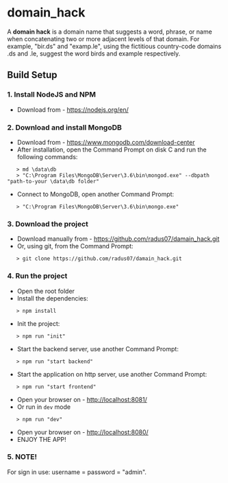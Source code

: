 # domain_hack

A **domain hack** is a domain name that suggests a word, phrase, or name when concatenating two or more adjacent levels of that domain. For example, "bir.ds" and "examp.le", using the fictitious country-code domains .ds and .le, suggest the word birds and example respectively. 

## Build Setup

### 1. Install NodeJS and NPM
 - Download from - https://nodejs.org/en/

### 2. Download and install MongoDB
 - Download from - https://www.mongodb.com/download-center
 - After installation, open the Command Prompt on disk C and run the following commands:
 ```
    > md \data\db
    > "C:\Program Files\MongoDB\Server\3.6\bin\mongod.exe" --dbpath "path-to-your \data\db folder"
 ```
 - Connect to MongoDB, open another Command Prompt:
 ```
    > "C:\Program Files\MongoDB\Server\3.6\bin\mongo.exe"
 ```
### 3. Download the project
 - Download manually from - https://github.com/radus07/damain_hack.git
 - Or, using git, from the Command Prompt:
 ```
    > git clone https://github.com/radus07/damain_hack.git
 ```
### 4. Run the project
 - Open the root folder
 - Install the dependencies:
 ```
    > npm install
 ```
 - Init the project:
 ```
    > npm run "init"
 ```
 - Start the backend server, use another Command Prompt:
 ```
    > npm run "start backend"
 ```
 - Start the application on http server, use another Command Prompt:
 ```
    > npm run "start frontend"
 ```
 - Open your browser on - [http://localhost:8081/](http://localhost:8081)
 - Or run in `dev` mode
 ```
    > npm run "dev"
 ```
 - Open your browser on - [http://localhost:8080/](http://localhost:8080)
 - ENJOY THE APP!

### 5. NOTE!
For sign in use: username = password = "admin".
